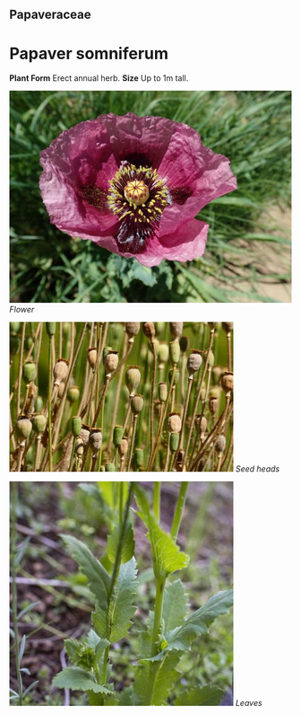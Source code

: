 ## Papaveraceae
# Papaver somniferum
 **Plant Form** Erect annual herb. **Size** Up to 1m tall.


![Flower](4288_PA202804.jpg)
 *Flower* 

![Seed heads](8530_P6880477.jpg)
 *Seed heads* 

![Leaves](62720__DSC2780.jpg)
 *Leaves* 

